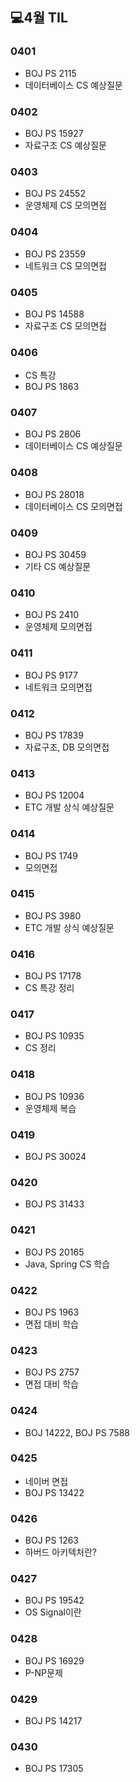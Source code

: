 ## 💻4월 TIL

### 0401
* BOJ PS 2115
* 데이터베이스 CS 예상질문

### 0402
* BOJ PS 15927
* 자료구조 CS 예상질문

### 0403
* BOJ PS 24552 
* 운영체제 CS 모의면접

### 0404
* BOJ PS 23559
* 네트워크 CS 모의면접

### 0405
* BOJ PS 14588
* 자료구조 CS 모의면접

### 0406
* CS 특강
* BOJ PS 1863

### 0407
* BOJ PS 2806
* 데이터베이스 CS 예상질문

### 0408
* BOJ PS 28018
* 데이터베이스 CS 모의면접

### 0409
* BOJ PS 30459
* 기타 CS 예상질문

### 0410
* BOJ PS 2410
* 운영체제 모의면접

### 0411
* BOJ PS 9177
* 네트워크 모의면접

### 0412
* BOJ PS 17839
* 자료구조, DB 모의면접

### 0413
* BOJ PS 12004
* ETC 개발 상식 예상질문

### 0414
* BOJ PS 1749
* 모의면접

### 0415
* BOJ PS 3980
* ETC 개발 상식 예상질문

### 0416
* BOJ PS 17178
* CS 특강 정리

### 0417
* BOJ PS 10935
* CS 정리

### 0418
* BOJ PS 10936
* 운영체제 복습

### 0419
* BOJ PS 30024

### 0420
* BOJ PS 31433 

### 0421
* BOJ PS 20165 
* Java, Spring CS 학습

### 0422
* BOJ PS 1963
* 면접 대비 학습

### 0423
* BOJ PS 2757
* 면접 대비 학습

### 0424
* BOJ 14222, BOJ PS 7588

### 0425
* 네이버 면접
* BOJ PS 13422 

### 0426
* BOJ PS 1263
* 하버드 아키텍처란?

### 0427
* BOJ PS 19542
* OS Signal이란

### 0428
* BOJ PS 16929
* P-NP문제

### 0429
* BOJ PS 14217

### 0430
* BOJ PS 17305